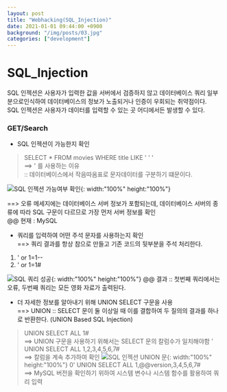```yaml
---
layout: post
title: "Webhacking(SQL_Injection)"
date: 2021-01-01 09:44:00 +0900
background: "/img/posts/03.jpg"
categories: ["development"]
---
```


SQL_Injection
=============

SQL 인젝션은 사용자가 입력한 값을 서버에서 검증하지 않고 데이터베이스
쿼리 일부분으로인식하여 데이터베이스의 정보가 노출되거나 인증이 우회되는 
취약점이다. <br>
SQL 인젝션은 사용자가 데이터를 입력할 수 있는 곳 어디에서든 발생할 수 있다.

### GET/Search

* SQL 인젝션이 가능한지 확인
> SELECT * FROM movies WHERE title LIKE ' ' ' <br>
==> ' 를 사용하는 이유 <br> :: 데이터베이스에서 작음따옴표로 문자데이터를
                              구분하기 떄문이다.

![SQL 인젝션 가능여부 확인](https://user-images.githubusercontent.com/76092057/103431891-ce5d1700-4c1a-11eb-9b66-b619954a55a3.PNG){: width:"100%" height:"100%"}

==> 오류 메세지에는 데이터베이스 서버 정보가 포함되는데, 데이터베이스
서버의 종류에 따라 SQL 구문이 다르므로 가장 먼저 서버 정보를 확인<br>
@@ 현재 : MySQL

* 쿼리를 입력하여 어떤 주석 문자를 사용하는지 확인 <br> ==> 쿼리 결과를 항상
참으로 만들고 기존 코드의 뒷부분을 주석 처리한다.

1. ' or 1=1--
2. ' or 1=1#

![SQL 쿼리 성공](https://user-images.githubusercontent.com/76092057/103432134-25182000-4c1e-11eb-8cab-69f34d819943.PNG){: width:"100%" height:"100%"}
@@ 결과 :: 첫번째 쿼리에서는 오류, 두번째 쿼리는 모든 영화 자료가 출력된다.


* 더 자세한 정보를 알아내기 위해 UNION SELECT 구문을 사용<br>
==> UNION :: SELECT 문이 둘 이상일 때 이를 결합하여 두 질의의 결과를
하나로 반환한다. (UNION Based SQL Injection)

> UNION SELECT ALL 1# <br>
==> UNION 구문을 사용하기 위해서는 SELECT 문의 칼럼수가 일치해야함
> ' UNION SELECT ALL 1,2,3,4,5,6,7# <br>
==> 칼럼을 계속 추가하여 확인
![SQL 인젝션 UNION 문](https://user-images.githubusercontent.com/76092057/103432258-b340d600-4c1f-11eb-9645-821ad117feab.PNG){: width:"100%" height:"100%"}
> 0' UNION SELECT ALL 1,@@version,3,4,5,6,7# <br>
==> MySQL 버전을 확인하기 위하여 시스템 변수나 시스템 함수를 활용하여 쿼리 입력




